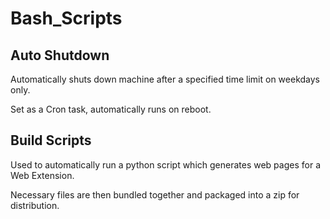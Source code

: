 
# Bash_Scripts

## Auto Shutdown

Automatically shuts down machine after a specified time limit on weekdays only.

Set as a Cron task, automatically runs on reboot.

## Build Scripts

Used to automatically run a python script which generates web pages for a Web Extension.

Necessary files are then bundled together and packaged into a zip for distribution.

